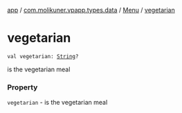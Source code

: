 [app](../../index.md) / [com.molikuner.vpapp.types.data](../index.md) / [Menu](index.md) / [vegetarian](./vegetarian.md)

# vegetarian

`val vegetarian: `[`String`](https://kotlinlang.org/api/latest/jvm/stdlib/kotlin/-string/index.html)`?`

is the vegetarian meal

### Property

`vegetarian` - is the vegetarian meal